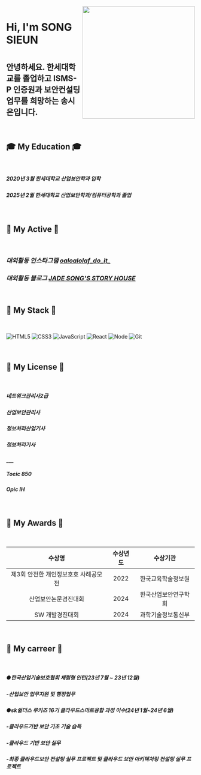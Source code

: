 <img align="right" src="https://postfiles.pstatic.net/MjAyMzA0MjNfMTI4/MDAxNjgyMjQ2ODcwNzc2.QXMRRKnuXvgCn-sr_VwfOLmI5pcJTg955BqXxJ1pbEwg.RE-pF2IO2MatwfX5ip9bQxk5A86dOhbXPscqhSpfl-wg.JPEG.0504jade/IMG_5859.jpg?type=w773" width="300"/>

<h1> Hi, I'm SONG SIEUN <h1/> 
 <H2>안녕하세요. 한세대학교를 졸업하고 ISMS-P 인증원과 보안컨설팅 업무를 희망하는 송시은입니다. </H2>
 <BR />
  <H2> 🎓 My Education 🎓</h2><BR />
<h5>2020년 3월 한세대학교 산업보안학과 입학</h5>
<h5>2025년 2월 한세대학교 산업보안학과/컴퓨터공학과 졸업</h5>
 
 <BR />
  <H2> 📕 My Active 📕</h2><BR />
<p>
  <em>
    <h3>
      대외활동 인스타그램
      <a href="https://instagram.com/olaolaolaf_do_it?igshid=YmMyMTA2M2Y=">
        oaloalolaf_do_it_ 
      </a>
    </h3>
    <em>
      <h3>
        대외활동 블로그 
        <a href="https://blog.naver.com/0504jade">
          JADE SONG'S STORY HOUSE
 </a>
</h3>
 </em>
 </em>
 </p>
  
  <BR />
  <H2> 📗 My Stack 📗</h2><BR />
  
![HTML5](https://img.shields.io/badge/-HTML5-F05032?style=for-the-badge&logo=html5&logoColor=ffffff)
![CSS3](https://img.shields.io/badge/-CSS3-007ACC?style=for-the-badge&logo=css3)
![JavaScript](https://img.shields.io/badge/-JavaScript-%23F7F1C?style=for-the-badge&logo=javascript&logoColor=000000&labelColor=%2370F1C6color=%23FFCESA)
![React](https://img.shields.io/badge/-React-222222?style=for-the-badge&logo=react)
![Node](https://img.shields.io/badge/-Nodejs-43853d?style=for-the-badge&logo=Node.js&logoColor=white)
![Git](https://img.shields.io/badge/-Git-F05032?style=for-the-badge&logo=git&logoColor=ffffff)


  <BR />
  <H2> 📘 My License 📘</h2><BR />
<h5>네트워크관리사2급</h5>
<h5>산업보안관리사</h5>
<h5>정보처리산업기사</h5>
<h5>정보처리기사</h5>
 ___
 <h5>Toeic 850</h5>
 <h5>Opic IH</h5>
  
  <BR />
  <H2> 📙 My Awards 📙</h2><BR />
  
|수상명|수상년도|수상기관|
|:--:|:--:|:--:|
|제3회 안전한 개인정보호호 사례공모전|2022|한국교육학술정보원|
|산업보안논문경진대회|2024|한국산업보안연구학회|
|SW 개발경진대회|2024|과학기술정보통신부|


<BR />
  <H2> 📘 My carreer 📘</h2><BR />
<h5>●한국산업기술보호협회 체험형 인턴(23년 7월 ~ 23년 12월)</h5>
<h5>-산업보안 업무지원 및 행정업무</h5>
<h5>●sk쉴더스 루키즈 16기 클라우드스마트융합 과정 이수(24년 1월~24년 6월)</h5>
<h5>-클라우드기반 보안 기초 기술 습득</h5>
<h5>-클라우드 기반 보안 실무</h5>
<h5>-최종 클라우드보안 컨설팅 실무 프로젝트 및 클라우드 보안 아키텍처링 컨설팅 실무 프로젝트</h5>

